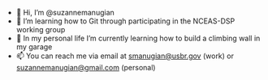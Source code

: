 - 👋 Hi, I’m @suzannemanugian
- 👀 I’m learning how to Git through participating in the NCEAS-DSP working group
- 🌱 In my personal life I’m currently learning how to build a climbing wall in my garage
- 📫 You can reach me via email at smanugian@usbr.gov (work) or suzannemanugian@gmail.com (personal)

<!---
suzannemanugian/suzannemanugian is a ✨ special ✨ repository because its `README.md` (this file) appears on your GitHub profile.
You can click the Preview link to take a look at your changes.
--->
